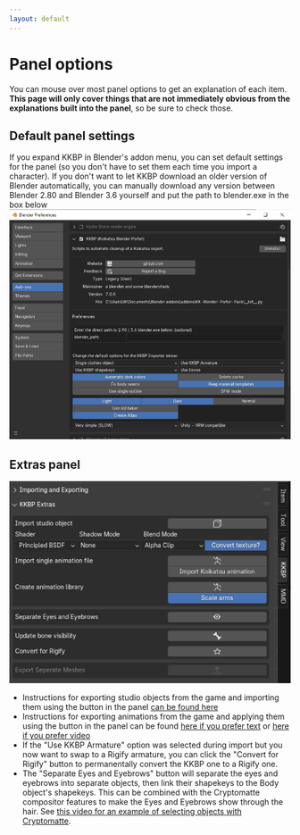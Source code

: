 ```yaml
---
layout: default
---
```


# Panel options

You can mouse over most panel options to get an explanation of each item.  
**This page will only cover things that are not immediately obvious from the explanations built into the panel**, so be sure to check those.

## Default panel settings
If you expand KKBP in Blender's addon menu, you can set default settings for the panel (so you don't have to set them each time you import a character). If you don't want to let KKBP download an older version of Blender automatically, you can manually download any version between Blender 2.80 and Blender 3.6 yourself and put the path to blender.exe in the box below  
![image](https://raw.githubusercontent.com/FlailingFog/flailingfog.github.io/master/assets/images/panel1.png)

## Extras panel

![image](https://raw.githubusercontent.com/FlailingFog/flailingfog.github.io/master/assets/images/panel2.png)

* Instructions for exporting studio objects from the game and importing them using the button in the panel [can be found here](https://www.youtube.com/watch?v=PeryYTsAN6E)
* Instructions for exporting animations from the game and applying them using the button in the panel can be found [here if you prefer text](https://github.com/FlailingFog/KK-Blender-Porter-Pack/blob/master/extras/animationlibrary/createanimationlibrary.py) or [here if you prefer video](https://www.youtube.com/watch?v=Ezsy6kwgBE0)
* If the "Use KKBP Armature" option was selected during import but you now want to swap to a Rigify armature, you can click the "Convert for Rigify" button to permanentally convert the KKBP one to a Rigify one.
* The "Separate Eyes and Eyebrows" button will separate the eyes and eyebrows into separate objects, then link their shapekeys to the Body object's shapekeys. This can be combined with the Cryptomatte compositor features to make the Eyes and Eyebrows show through the hair. See [this video for an example of selecting objects with Cryptomatte](https://www.youtube.com/watch?v=3UR4eXxMlsU). 